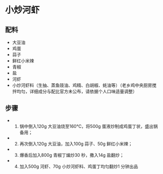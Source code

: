 # 小炒河虾

## 配料

- 大豆油
- 鸡蛋
- 蒜子
- 鲜红小米辣
- 青椒
- 盐
- 河虾
- 小炒河虾料（生抽、蒸鱼豉油、鸡精、白胡椒、蚝油等）（老乡鸡中央厨房搅拌均匀，详细成分与配比官方未公布，请依据个人口味适量调整）

## 步骤

- 1. 锅中倒入120g 大豆油烧至160℃，将500g 蛋液炒制成鸡蛋丁状，盛出锅备用；
- 2. 再次倒入120g 大豆油，加入100g 蒜子、50g 鲜红小米辣；
- 3. 爆香后加入800g 青椒丁煸炒30 秒，撒入14g 盐翻炒；
- 4. 加入500g 河虾、70g 小炒河虾料、鸡蛋丁均匀翻炒1 分钟出品